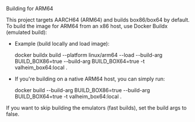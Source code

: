 Building for ARM64

This project targets AARCH64 (ARM64) and builds box86/box64 by default. To build the image for ARM64 from an x86 host, use Docker Buildx (emulated build):

- Example (build locally and load image):

  docker buildx build --platform linux/arm64 --load --build-arg BUILD_BOX86=true --build-arg BUILD_BOX64=true -t valheim_box64:local .

- If you're building on a native ARM64 host, you can simply run:

  docker build --build-arg BUILD_BOX86=true --build-arg BUILD_BOX64=true -t valheim_box64:local .

If you want to skip building the emulators (fast builds), set the build args to false.
